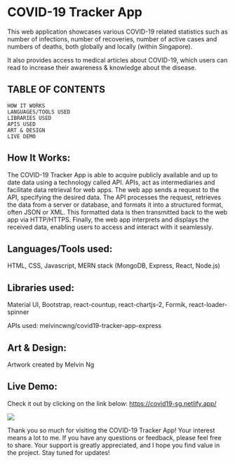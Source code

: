 # COVID-19 Tracker App

This web application showcases various COVID-19 related statistics such as number of infections, number of recoveries, 
number of active cases and numbers of deaths, both globally and locally (within Singapore). 

It also provides access to medical articles about COVID-19, which users can read to increase their awareness & knowledge about the disease.

## TABLE OF CONTENTS 
    HOW IT WORKS
    LANGUAGES/TOOLS USED
    LIBRARIES USED
    APIS USED
    ART & DESIGN
    LIVE DEMO

## How It Works:

The COVID-19 Tracker App is able to acquire publicly available and up to date data using a technology called API. APIs, act as intermediaries and facilitate data retrieval for web apps. The web app sends a request to the API, specifying the desired data. The API processes the request, retrieves the data from a server or database, and formats it into a structured format, often JSON or XML. This formatted data is then transmitted back to the web app via HTTP/HTTPS. Finally, the web app interprets and displays the received data, enabling users to access and interact with it seamlessly.

## Languages/Tools used:
HTML, CSS, Javascript, MERN stack (MongoDB, Express, React, Node.js)

## Libraries used: 
Material UI, Bootstrap, react-countup, react-chartjs-2, Formik, react-loader-spinner

APIs used: 
melvincwng/covid19-tracker-app-express

## Art & Design:
Artwork created by Melvin Ng

## Live Demo:
Check it out by clicking on the link below:
https://covid19-sg.netlify.app/

<img src="https://github.com/melvincwng/covid19-tracker-app/blob/master/src/images/demo.JPG"/>


Thank you so much for visiting the COVID-19 Tracker App! 
Your interest means a lot to me. If you have any questions or feedback, please feel free to share. 
Your support is greatly appreciated, and I hope you find value in the project. 
Stay tuned for updates!
